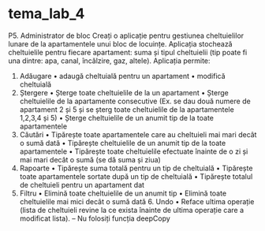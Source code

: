 # tema_lab_4
P5. Administrator de bloc Creați o aplicație pentru gestiunea cheltuielilor lunare de la apartamentele unui bloc de locuințe.
Aplicația stochează cheltuielile pentru fiecare apartament: suma și tipul cheltuielii (tip poate fi una dintre: apa, canal, încălzire, gaz, altele).
Aplicația permite:
1. Adăugare 
• adaugă cheltuială pentru un apartament 
• modifică cheltuială
2. Ștergere 
• Șterge toate cheltuielile de la un apartament 
• Șterge cheltuielile de la apartamente consecutive (Ex. se dau două numere de apartament 2 și 5 și se șterg toate cheltuielile de la apartamentele 1,2,3,4 și 5) 
• Șterge cheltuielile de un anumit tip de la toate apartamentele
3. Căutări 
• Tipărește toate apartamentele care au cheltuieli mai mari decât o sumă dată 
• Tipărește cheltuielile de un anumit tip de la toate apartamentele 
• Tipărește toate cheltuielile efectuate înainte de o zi și mai mari decât o sumă (se dă suma și ziua)
4. Rapoarte 
• Tipărește suma totală pentru un tip de cheltuială 
• Tipărește toate apartamentele sortate după un tip de cheltuială 
• Tipărește totalul de cheltuieli pentru un apartament dat 
5. Filtru 
• Elimină toate cheltuielile de un anumit tip 
• Elimină toate cheltuielile mai mici decât o sumă dată 6. Undo 
• Reface ultima operație (lista de cheltuieli revine la ce exista înainte de ultima operație care a modificat lista). – Nu folosiți funcția deepCopy
